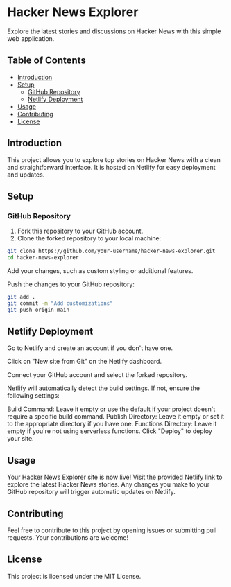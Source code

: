 # Hacker News Explorer

Explore the latest stories and discussions on Hacker News with this simple web application.

## Table of Contents

- [Introduction](#introduction)
- [Setup](#setup)
  - [GitHub Repository](#github-repository)
  - [Netlify Deployment](#netlify-deployment)
- [Usage](#usage)
- [Contributing](#contributing)
- [License](#license)

## Introduction

This project allows you to explore top stories on Hacker News with a clean and straightforward interface. It is hosted on Netlify for easy deployment and updates.

## Setup

### GitHub Repository

1. Fork this repository to your GitHub account.
2. Clone the forked repository to your local machine:

```bash
git clone https://github.com/your-username/hacker-news-explorer.git
cd hacker-news-explorer
```

Add your changes, such as custom styling or additional features.

Push the changes to your GitHub repository:
```bash
git add .
git commit -m "Add customizations"
git push origin main
```

## Netlify Deployment
Go to Netlify and create an account if you don't have one.

Click on "New site from Git" on the Netlify dashboard.

Connect your GitHub account and select the forked repository.

Netlify will automatically detect the build settings. If not, ensure the following settings:

Build Command: Leave it empty or use the default if your project doesn't require a specific build command.
Publish Directory: Leave it empty or set it to the appropriate directory if you have one.
Functions Directory: Leave it empty if you're not using serverless functions.
Click "Deploy" to deploy your site.

## Usage
Your Hacker News Explorer site is now live! Visit the provided Netlify link to explore the latest Hacker News stories. Any changes you make to your GitHub repository will trigger automatic updates on Netlify.

## Contributing
Feel free to contribute to this project by opening issues or submitting pull requests. Your contributions are welcome!

## License
This project is licensed under the MIT License.



